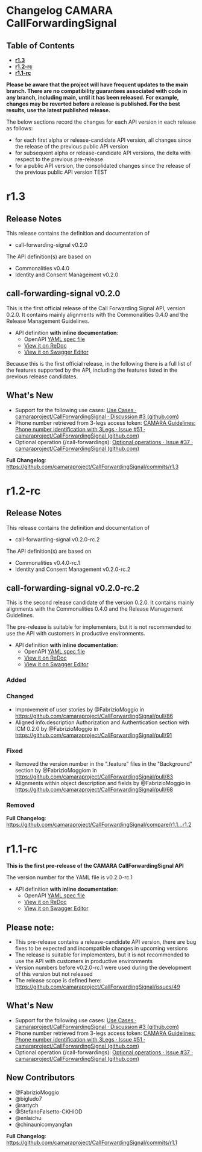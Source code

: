 
# Changelog CAMARA CallForwardingSignal

## Table of Contents

- **[r1.3](#r13)**
- **[r1.2-rc](#r12-rc)**
- **[r1.1-rc](#r11-rc)**

**Please be aware that the project will have frequent updates to the main branch. There are no compatibility guarantees associated with code in any branch, including main, until it has been released. For example, changes may be reverted before a release is published. For the best results, use the latest published release.**

The below sections record the changes for each API version in each release as follows:

* for each first alpha or release-candidate API version, all changes since the release of the previous public API version
* for subsequent alpha or release-candidate API versions, the delta with respect to the previous pre-release
* for a public API version, the consolidated changes since the release of the previous public API version TEST

# r1.3

## Release Notes

This release contains the definition and documentation of
* call-forwarding-signal v0.2.0

The API definition(s) are based on
* Commonalities v0.4.0
* Identity and Consent Management v0.2.0

## call-forwarding-signal v0.2.0

This is the first official release of the Call Forwarding Signal API, version 0.2.0. It contains mainly alignments with the Commonalities 0.4.0 and the Release Management Guidelines. 

- API definition **with inline documentation**:
  - OpenAPI [YAML spec file](https://github.com/camaraproject/CallForwardingSignal/blob/r1.3/code/API_definitions/call-forwarding-signal.yaml)
  - [View it on ReDoc](https://redocly.github.io/redoc/?url=https://raw.githubusercontent.com/camaraproject/CallForwardingSignal/r1.3/code/API_definitions/call-forwarding-signal.yaml&nocors)
  - [View it on Swagger Editor](https://editor.swagger.io/?url=https://raw.githubusercontent.com/camaraproject/CallForwardingSignal/r1.3/code/API_definitions/call-forwarding-signal.yaml)

Because this is the first official release, in the following there is a full list of the features supported by the API, including the features listed in the previous release candidates.

## What's New

* Support for the following use cases: [Use Cases · camaraproject/CallForwardingSignal · Discussion #3 (github.com)](https://github.com/camaraproject/CallForwardingSignal/discussions/3)
* Phone  number retrieved from 3-legs access token: [CAMARA Guidelines: Phone number identification with 3Legs · Issue #51 · camaraproject/CallForwardingSignal (github.com)](https://github.com/camaraproject/CallForwardingSignal/issues/51)
* Optional operation (/call-forwardings):  [Optional operations · Issue #37 · camaraproject/CallForwardingSignal (github.com)](https://github.com/camaraproject/CallForwardingSignal/issues/37)

**Full Changelog**: https://github.com/camaraproject/CallForwardingSignal/commits/r1.3
  
# r1.2-rc

## Release Notes

This release contains the definition and documentation of
* call-forwarding-signal v0.2.0-rc.2

The API definition(s) are based on
* Commonalities v0.4.0-rc.1
* Identity and Consent Management v0.2.0-rc.2

## call-forwarding-signal v0.2.0-rc.2

This is the second release candidate of the version 0.2.0. It contains mainly alignments with the Commonalities 0.4.0 and the Release Management Guidelines. 

The pre-release is suitable for implementers, but it is not recommended to use the API with customers in productive environments.

- API definition **with inline documentation**:
  - OpenAPI [YAML spec file](https://github.com/camaraproject/CallForwardingSignal/blob/r1.2/code/API_definitions/Call_Forwarding_Signal.yaml)
  - [View it on ReDoc](https://redocly.github.io/redoc/?url=https://raw.githubusercontent.com/camaraproject/CallForwardingSignal/r1.2/code/API_definitions/Call_Forwarding_Signal.yaml&nocors)
  - [View it on Swagger Editor](https://editor.swagger.io/?url=https://raw.githubusercontent.com/camaraproject/CallForwardingSignal/r1.2/code/API_definitions/Call_Forwarding_Signal.yaml)

### Added

### Changed

* Improvement of user stories by @FabrizioMoggio in https://github.com/camaraproject/CallForwardingSignal/pull/86
* Aligned info.description Authorization and Authentication section with ICM 0.2.0 by @FabrizioMoggio in https://github.com/camaraproject/CallForwardingSignal/pull/91

### Fixed

* Removed the version number in the ".feature" files in the "Background" section by @FabrizioMoggiom in https://github.com/camaraproject/CallForwardingSignal/pull/83
* Alignments within object description and fields by @FabrizioMoggio in https://github.com/camaraproject/CallForwardingSignal/pull/68

### Removed


**Full Changelog**: https://github.com/camaraproject/CallForwardingSignal/compare/r1.1...r1.2

# r1.1-rc

**This is the first pre-release of the CAMARA CallForwardingSignal API**

The version number for the YAML file is v0.2.0-rc.1

- API definition **with inline documentation**:
  - OpenAPI [YAML spec file](https://github.com/camaraproject/CallForwardingSignal/blob/r1.1/code/API_definitions/Call_Forwarding_Signal.yaml)
  - [View it on ReDoc](https://redocly.github.io/redoc/?url=https://raw.githubusercontent.com/camaraproject/CallForwardingSignal/r1.1/code/API_definitions/Call_Forwarding_Signal.yaml&nocors)
  - [View it on Swagger Editor](https://editor.swagger.io/?url=https://raw.githubusercontent.com/camaraproject/CallForwardingSignal/r1.1/code/API_definitions/Call_Forwarding_Signal.yaml)

## Please note:

- This pre-release contains a release-candidate API version, there are bug fixes to be expected and incompatible changes in upcoming versions 
- The release is suitable for implementers, but it is not recommended to use the API with customers in productive environments
- Version numbers before v0.2.0-rc.1 were used during the development of this version but not released
- The release scope is defined here: https://github.com/camaraproject/CallForwardingSignal/issues/49

## What's New

* Support for the following use cases: [Use Cases · camaraproject/CallForwardingSignal · Discussion #3 (github.com)](https://github.com/camaraproject/CallForwardingSignal/discussions/3)
* Phone  number retrieved from 3-legs access token: [CAMARA Guidelines: Phone number identification with 3Legs · Issue #51 · camaraproject/CallForwardingSignal (github.com)](https://github.com/camaraproject/CallForwardingSignal/issues/51)
* Optional operation (/call-forwardings):  [Optional operations · Issue #37 · camaraproject/CallForwardingSignal (github.com)](https://github.com/camaraproject/CallForwardingSignal/issues/37)

## New Contributors
* @FabrizioMoggio
* @bigludo7
* @rartych
* @StefanoFalsetto-CKHIOD
* @enlaichu
* @chinaunicomyangfan

**Full Changelog**: https://github.com/camaraproject/CallForwardingSignal/commits/r1.1


